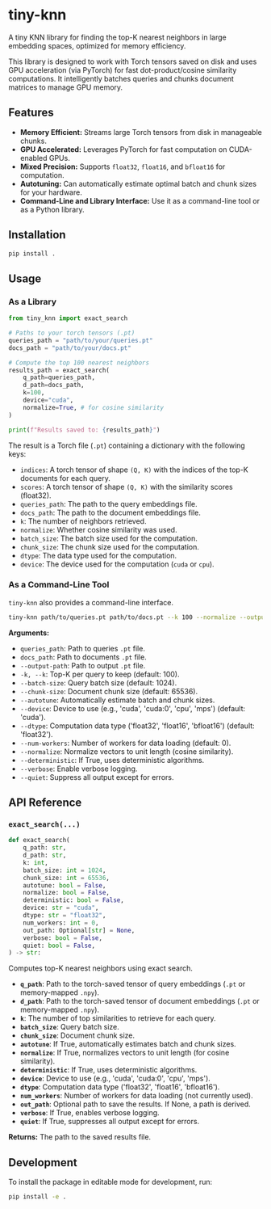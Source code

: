 # tiny-knn

A tiny KNN library for finding the top-K nearest neighbors in large embedding spaces, optimized for memory efficiency.

This library is designed to work with Torch tensors saved on disk and uses GPU acceleration (via PyTorch) for fast dot-product/cosine similarity computations. It intelligently batches queries and chunks document matrices to manage GPU memory.

## Features

-   **Memory Efficient:** Streams large Torch tensors from disk in manageable chunks.
-   **GPU Accelerated:** Leverages PyTorch for fast computation on CUDA-enabled GPUs.
-   **Mixed Precision:** Supports `float32`, `float16`, and `bfloat16` for computation.
-   **Autotuning:** Can automatically estimate optimal batch and chunk sizes for your hardware.
-   **Command-Line and Library Interface:** Use it as a command-line tool or as a Python library.

## Installation

```bash
pip install .
```

## Usage

### As a Library

```python
from tiny_knn import exact_search

# Paths to your torch tensors (.pt)
queries_path = "path/to/your/queries.pt"
docs_path = "path/to/your/docs.pt"

# Compute the top 100 nearest neighbors
results_path = exact_search(
    q_path=queries_path,
    d_path=docs_path,
    k=100,
    device="cuda",
    normalize=True, # for cosine similarity
)

print(f"Results saved to: {results_path}")
```

The result is a Torch file (`.pt`) containing a dictionary with the following keys:
- `indices`: A torch tensor of shape `(Q, K)` with the indices of the top-K documents for each query.
- `scores`: A torch tensor of shape `(Q, K)` with the similarity scores (float32).
- `queries_path`: The path to the query embeddings file.
- `docs_path`: The path to the document embeddings file.
- `k`: The number of neighbors retrieved.
- `normalize`: Whether cosine similarity was used.
- `batch_size`: The batch size used for the computation.
- `chunk_size`: The chunk size used for the computation.
- `dtype`: The data type used for the computation.
- `device`: The device used for the computation (`cuda` or `cpu`).


### As a Command-Line Tool

`tiny-knn` also provides a command-line interface.

```bash
tiny-knn path/to/queries.pt path/to/docs.pt --k 100 --normalize --output-path results.pt
```

**Arguments:**

-   `queries_path`: Path to queries `.pt` file.
-   `docs_path`: Path to documents `.pt` file.
-   `--output-path`: Path to output `.pt` file.
-   `-k, --k`: Top-K per query to keep (default: 100).
-   `--batch-size`: Query batch size (default: 1024).
-   `--chunk-size`: Document chunk size (default: 65536).
-   `--autotune`: Automatically estimate batch and chunk sizes.
-   `--device`: Device to use (e.g., 'cuda', 'cuda:0', 'cpu', 'mps') (default: 'cuda').
-   `--dtype`: Computation data type ('float32', 'float16', 'bfloat16') (default: 'float32').
-   `--num-workers`: Number of workers for data loading (default: 0).
-   `--normalize`: Normalize vectors to unit length (cosine similarity).
-   `--deterministic`: If True, uses deterministic algorithms.
-   `--verbose`: Enable verbose logging.
-   `--quiet`: Suppress all output except for errors.

## API Reference

### `exact_search(...)`

```python
def exact_search(
    q_path: str,
    d_path: str,
    k: int,
    batch_size: int = 1024,
    chunk_size: int = 65536,
    autotune: bool = False,
    normalize: bool = False,
    deterministic: bool = False,
    device: str = "cuda",
    dtype: str = "float32",
    num_workers: int = 0,
    out_path: Optional[str] = None,
    verbose: bool = False,
    quiet: bool = False,
) -> str:
```

Computes top-K nearest neighbors using exact search.

-   **`q_path`**: Path to the torch-saved tensor of query embeddings (`.pt` or memory-mapped `.npy`).
-   **`d_path`**: Path to the torch-saved tensor of document embeddings (`.pt` or memory-mapped `.npy`).
-   **`k`**: The number of top similarities to retrieve for each query.
-   **`batch_size`**: Query batch size.
-   **`chunk_size`**: Document chunk size.
-   **`autotune`**: If True, automatically estimates batch and chunk sizes.
-   **`normalize`**: If True, normalizes vectors to unit length (for cosine similarity).
-   **`deterministic`**: If True, uses deterministic algorithms.
-   **`device`**: Device to use (e.g., 'cuda', 'cuda:0', 'cpu', 'mps').
-   **`dtype`**: Computation data type ('float32', 'float16', 'bfloat16').
-   **`num_workers`**: Number of workers for data loading (not currently used).
-   **`out_path`**: Optional path to save the results. If None, a path is derived.
-   **`verbose`**: If True, enables verbose logging.
-   **`quiet`**: If True, suppresses all output except for errors.

**Returns:** The path to the saved results file.

## Development

To install the package in editable mode for development, run:

```bash
pip install -e .
```